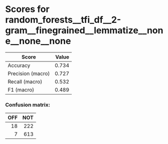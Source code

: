 # Scores for random_forests__tfi_df__2-gram__finegrained__lemmatize__none__none__none
|      Score      |Value|
|-----------------|----:|
|Accuracy         |0.734|
|Precision (macro)|0.727|
|Recall (macro)   |0.532|
|F1 (macro)       |0.489|

### Confusion matrix:
|OFF|NOT|
|--:|--:|
| 18|222|
|  7|613|
